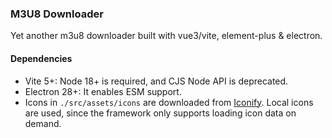 ### M3U8 Downloader
Yet another m3u8 downloader built with vue3/vite, element-plus & electron.

#### Dependencies
- Vite 5+: Node 18+ is required, and CJS Node API is deprecated.
- Electron 28+: It enables ESM support.
- Icons in `./src/assets/icons` are downloaded from [Iconify](https://icon-sets.iconify.design/). Local icons are used, since the framework only supports loading icon data on demand.

